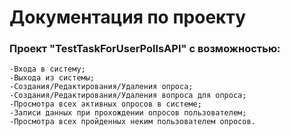 # Документация по проекту

### Проект "TestTaskForUserPollsAPI" с возможностью:
    -Входа в систему;
    -Выхода из системы;
    -Создания/Редактирования/Удаления опроса;
    -Создания/Редактирования/Удаления вопроса для опроса;
    -Просмотра всех активных опросов в системе;
    -Записи данных при прохождении опросов пользователем;
    -Просмотра всех пройденных неким пользователем опросов.
